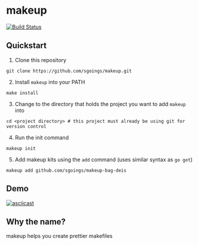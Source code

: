 makeup
======

[![Build Status](https://travis-ci.org/sgoings/makeup.svg?branch=master)](https://travis-ci.org/sgoings/makeup)

Quickstart
----------

1. Clone this repository

  ```
  git clone https://github.com/sgoings/makeup.git
  ```

2. Install `makeup` into your PATH

  ```
  make install
  ```

3. Change to the directory that holds the project you want to add `makeup` into

  ```
  cd <project directory> # this project must already be using git for version control
  ```

4. Run the init command

  ```
  makeup init
  ```

5. Add makeup kits using the `add` command (uses similar syntax as `go get`)

  ```
  makeup add github.com/sgoings/makeup-bag-deis
  ```

Demo
----

[![asciicast](https://asciinema.org/a/31535.png)](https://asciinema.org/a/31535)

Why the name?
-------------

makeup helps you create prettier makefiles
